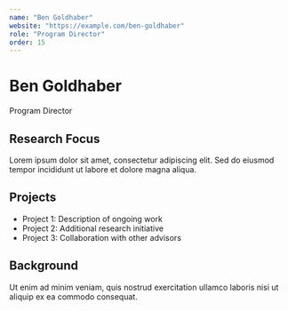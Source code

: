 ```yaml
---
name: "Ben Goldhaber"
website: "https://example.com/ben-goldhaber"
role: "Program Director"
order: 15
---
```


# Ben Goldhaber

Program Director

## Research Focus

Lorem ipsum dolor sit amet, consectetur adipiscing elit. Sed do eiusmod tempor incididunt ut labore et dolore magna aliqua.

## Projects

- Project 1: Description of ongoing work
- Project 2: Additional research initiative
- Project 3: Collaboration with other advisors

## Background

Ut enim ad minim veniam, quis nostrud exercitation ullamco laboris nisi ut aliquip ex ea commodo consequat.